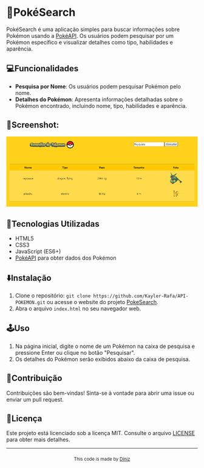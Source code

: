 # 🔎PokéSearch

PokéSearch é uma aplicação simples para buscar informações sobre Pokémon usando a [PokéAPI](https://pokeapi.co/). Os usuários podem pesquisar por um Pokémon específico e visualizar detalhes como tipo, habilidades e aparência.

## 💻Funcionalidades

- **Pesquisa por Nome**: Os usuários podem pesquisar Pokémon pelo nome.
- **Detalhes do Pokémon**: Apresenta informações detalhadas sobre o Pokémon encontrado, incluindo nome, tipo, habilidades e aparência.

## 📸Screenshot:

![alt text](screenshot.png)

## 🔧Tecnologias Utilizadas

- HTML5
- CSS3
- JavaScript (ES6+)
- [PokéAPI](https://pokeapi.co/) para obter dados dos Pokémon

## ⬇️Instalação

1. Clone o repositório: `git clone https://github.com/Kayler-Rafa/API-POKEMON.git` ou acesse o website do projeto [PokeSearch](https://dinizpoke-search.vercel.app).
2. Abra o arquivo `index.html` no seu navegador web.

## 🕹️Uso

1. Na página inicial, digite o nome de um Pokémon na caixa de pesquisa e pressione Enter ou clique no botão "Pesquisar".
2. Os detalhes do Pokémon serão exibidos abaixo da caixa de pesquisa.

## 🤝Contribuição

Contribuições são bem-vindas! Sinta-se à vontade para abrir uma issue ou enviar um pull request.

## 📧Licença

Este projeto está licenciado sob a licença MIT. Consulte o arquivo [LICENSE](LICENSE) para obter mais detalhes.

---

<div align="center">
  <sub>This code is made by <a href="https://github.com/Kayler-Rafa">Diniz</a></sub>
</div>
